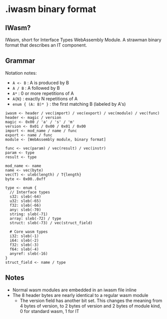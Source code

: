 # .iwasm binary format

## IWasm?

IWasm, short for Interface Types WebAssembly Module. A strawman binary format
that describes an IT component.

## Grammar

Notation notes:

* `A <- B` : A is produced by B
* `A / B` : A followed by B
* `A*` : 0 or more repetitions of A
* `A{N}` : exactly N repetitions of A
* `enum { (A: B)* }` : the first matching B (labeled by A's)

```
iwasm <- header / vec(import) / vec(export) / vec(module) / vec(func)
header <- magic / version
magic <- 0x00 / 'a' / 's' / 'm'
version <- 0x01 / 0x00 / 0x01 / 0x00
import <- mod_name / name / func
export <- name / func
module <- [WebAssembly module, binary format]

func <- vec(param) / vec(result) / vec(instr)
param <- type
result <- type

mod_name <- name
name <- vec(byte)
vec(T) <- uleb(length) / T{length}
byte <- 0x00..0xff

type <- enum {
  // Interface types
  s32: sleb(-64)
  u32: sleb(-65)
  f32: sleb(-66)
  any: sleb(-70)
  string: sleb(-71)
  array: sleb(-72) / type
  struct: sleb(-73) / vec(struct_field)

  # Core wasm types
  i32: sleb(-1)
  i64: sleb(-2)
  f32: sleb(-3)
  f64: sleb(-4)
  anyref: sleb(-16)
}
struct_field <- name / type
```

## Notes

* Normal wasm modules are embedded in an iwasm file inline
* The 8 header bytes are nearly identical to a regular wasm module
    * The version field has another bit set. This changes the meaning from 4
      bytes of version, to 2 bytes of version and 2 bytes of module kind, 0 for
      standard wasm, 1 for IT
